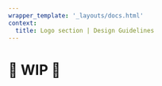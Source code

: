 ```yaml
---
wrapper_template: '_layouts/docs.html'
context:
  title: Logo section | Design Guidelines
---
```


# 🚧 WIP 🚧
